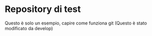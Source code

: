# Repository di test

Questo è solo un esempio, capire come funziona git (Questo è stato modificato da develop)
